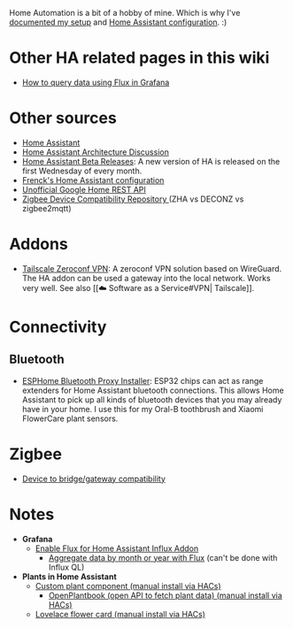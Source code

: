 Home Automation is a bit of a hobby of mine. Which is why I've [documented my setup](https://sixtymeters.com) and [Home Assistant configuration](https://github.com/aerobless/home-assistant-configuration). :)

# Other HA related pages in this wiki

* [How to query data using Flux in Grafana](🪅%20Flux.md)

# Other sources

* [Home Assistant](https://www.home-assistant.io)
* [Home Assistant Architecture Discussion](https://github.com/home-assistant/architecture/issues)
* [Home Assistant Beta Releases](https://www.home-assistant.io/faq/release/): A new version of HA is released on the first Wednesday of every month.
* [Frenck's Home Assistant configuration](https://github.com/frenck/home-assistant-config)
* [Unofficial Google Home REST API](https://rithvikvibhu.github.io/GHLocalApi/#header-getting-started)
* [Zigbee Device Compatibility Repository ](https://zigbee.blakadder.com/)(ZHA vs DECONZ vs zigbee2mqtt)

# Addons

* [Tailscale Zeroconf VPN](https://github.com/hassio-addons/addon-tailscale): A zeroconf VPN solution based on WireGuard. The HA addon can be used a gateway into the local network. Works very well. See also [[☁️ Software as a Service#VPN| Tailscale]].

# Connectivity

## Bluetooth

* [ESPHome Bluetooth Proxy Installer](https://esphome.github.io/bluetooth-proxies/): ESP32 chips can act as range extenders for Home Assistant bluetooth connections. This allows Home Assistant to pick up all kinds of bluetooth devices that you may already have in your home. I use this for my Oral-B toothbrush and Xiaomi FlowerCare plant sensors.

# Zigbee

- [Device to bridge/gateway compatibility](https://zigbee.blakadder.com/)

# Notes

* **Grafana**
  * [Enable Flux for Home Assistant Influx Addon](https://community.home-assistant.io/t/flux-in-grafana/197155/33)
    * [Aggregate data by month or year with Flux](https://www.influxdata.com/blog/aggregating-by-months-or-years-in-flux/) (can't be done with Influx QL)
* **Plants in Home Assistant**
  * [Custom plant component (manual install via HACs)](https://github.com/Olen/homeassistant-plant)
    * [OpenPlantbook (open API to fetch plant data) (manual install via HACs)](https://github.com/Olen/home-assistant-openplantbook)
  * [Lovelace flower card (manual install via HACs)](https://github.com/Olen/lovelace-flower-card/tree/new\_plant)
